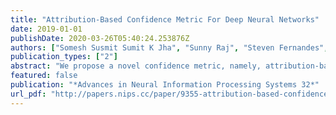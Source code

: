 ```yaml
---
title: "Attribution-Based Confidence Metric For Deep Neural Networks"
date: 2019-01-01
publishDate: 2020-03-26T05:40:24.253876Z
authors: ["Somesh Susmit Sumit K Jha", "Sunny Raj", "Steven Fernandes", "Somesh Susmit Sumit K Jha", "Somesh Susmit Sumit K Jha", "Brian Jalaian", "Gunjan Verma", "Ananthram Swami", "Steven Lawrence Fernandes", "Sumit Kumar Jha", "Somesh Susmit Sumit K Jha", "Brian Jalaian", "Gunjan Verma", "Ananthram Swami"]
publication_types: ["2"]
abstract: "We propose a novel confidence metric, namely, attribution-based confidence (ABC) for deep neural networks (DNNs). ABC metric characterizes whether the output of a DNN on an input can be trusted. DNNs are known to be brittle on inputs outside the training distribution and are, hence, susceptible to adversarial attacks. This fragility is compounded by a lack of effectively computable measures of model confidence that correlate well with the accuracy of DNNs. These factors have impeded the adoption of DNNs in high-assurance systems. The proposed ABC metric addresses these challenges. It does not require access to the training data, the use of ensembles, or the need to train a calibration model on a held-out validation set. Hence, the new metric is usable even when only a trained model is available for inference. We mathematically motivate the proposed metric and evaluate its effectiveness with two sets of experiments. First, we study the change in accuracy and the associated confidence over out-of-distribution inputs. Second, we consider several digital and physically realizable attacks such as FGSM, CW, DeepFool, PGD, and adversarial patch generation methods. The ABC metric is low on out-of-distribution data and adversarial examples, where the accuracy of the model is also low. These experiments demonstrate the effectiveness of the ABC metric towards creating more trustworthy and resilient DNNs."
featured: false
publication: "*Advances in Neural Information Processing Systems 32*"
url_pdf: "http://papers.nips.cc/paper/9355-attribution-based-confidence-metric-for-deep-neural-networks.pdf%0Ahttps://papers.nips.cc/paper/9355-attribution-based-confidence-metric-for-deep-neural-networks"
---
```


